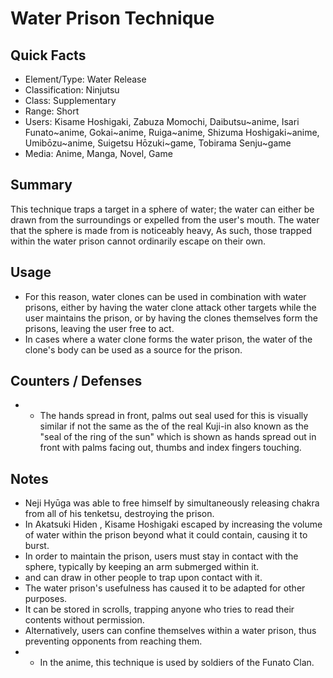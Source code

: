 # Water Prison Technique

## Quick Facts
- Element/Type: Water Release
- Classification: Ninjutsu
- Class: Supplementary
- Range: Short
- Users: Kisame Hoshigaki, Zabuza Momochi, Daibutsu~anime, Isari Funato~anime, Gokai~anime, Ruiga~anime, Shizuma Hoshigaki~anime, Umibōzu~anime, Suigetsu Hōzuki~game, Tobirama Senju~game
- Media: Anime, Manga, Novel, Game

## Summary
This technique traps a target in a sphere of water; the water can either be drawn from the surroundings or expelled from the user's mouth. The water that the sphere is made from is noticeably heavy, As such, those trapped within the water prison cannot ordinarily escape on their own.

## Usage
- For this reason, water clones can be used in combination with water prisons, either by having the water clone attack other targets while the user maintains the prison, or by having the clones themselves form the prisons, leaving the user free to act.
- In cases where a water clone forms the water prison, the water of the clone's body can be used as a source for the prison.

## Counters / Defenses
- * The hands spread in front, palms out seal used for this is visually similar if not the same as the of the real Kuji-in also known as the "seal of the ring of the sun" which is shown as hands spread out in front with palms facing out, thumbs and index fingers touching.

## Notes
- Neji Hyūga was able to free himself by simultaneously releasing chakra from all of his tenketsu, destroying the prison.
- In Akatsuki Hiden , Kisame Hoshigaki escaped by increasing the volume of water within the prison beyond what it could contain, causing it to burst.
- In order to maintain the prison, users must stay in contact with the sphere, typically by keeping an arm submerged within it.
- and can draw in other people to trap upon contact with it.
- The water prison's usefulness has caused it to be adapted for other purposes.
- It can be stored in scrolls, trapping anyone who tries to read their contents without permission.
- Alternatively, users can confine themselves within a water prison, thus preventing opponents from reaching them.
- * In the anime, this technique is used by soldiers of the Funato Clan.
